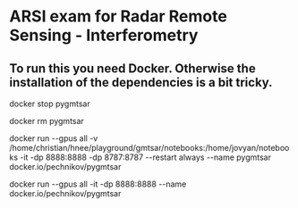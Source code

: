 # ARSI exam for Radar Remote Sensing - Interferometry

## To run this you need Docker. Otherwise the installation of the dependencies is a bit tricky.



docker stop pygmtsar

docker rm pygmtsar

docker run --gpus all -v /home/christian/hnee/playground/gmtsar/notebooks:/home/jovyan/notebooks -it -dp 8888:8888 -dp 8787:8787 --restart always --name pygmtsar docker.io/pechnikov/pygmtsar 


docker run --gpus all -it -dp 8888:8888 --name docker.io/pechnikov/pygmtsar
